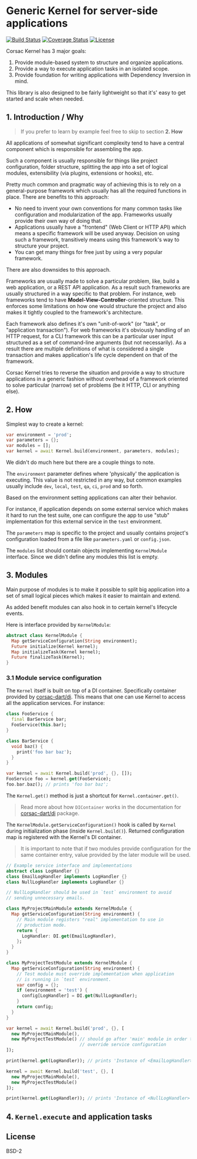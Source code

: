 # Generic Kernel for server-side applications

[![Build Status](https://img.shields.io/travis-ci/corsac-dart/kernel.svg?branch=master&style=flat-square)](https://travis-ci.org/corsac-dart/kernel)
[![Coverage Status](https://img.shields.io/coveralls/corsac-dart/kernel.svg?branch=master&style=flat-square)](https://coveralls.io/github/corsac-dart/kernel?branch=master)
[![License](https://img.shields.io/badge/license-BSD--2-blue.svg?style=flat-square)](https://raw.githubusercontent.com/corsac-dart/kernel/master/LICENSE)

Corsac Kernel has 3 major goals:

1. Provide module-based system to structure and organize applications.
2. Provide a way to execute application tasks in an isolated scope.
3. Provide foundation for writing applications with Dependency Inversion in
  mind.

This library is also designed to be fairly lightweight so that it's' easy to
get started and scale when needed.

## 1. Introduction / Why

> If you prefer to learn by example feel free to skip to section
> __2. How__

All applications of somewhat significant complexity tend to have a central
component which is responsible for assembling the app.

Such a component is usually responsible for things like project configuration,
folder structure, splitting the app into a set of logical modules, extensibility
(via plugins, extensions or hooks), etc.

Pretty much common and pragmatic way of achieving this is to rely on a
general-purpose framework which usually has all the required functions in place.
There are benefits to this approach:

* No need to invent your own conventions for many common tasks like
  configuration and modularization of the app. Frameworks usually provide
  their own way of doing that.
* Applications usually have a "frontend" (Web Client or HTTP API) which
  means a specific framework will be used anyway. Decision on
  using such a framework, transitively means using this framework's way to structure your project.
* You can get many things for free just by using a very popular framework.

There are also downsides to this approach.

Frameworks are usually made to solve a particular problem, like, build a web
application, or a REST API application. As a result such frameworks are
usually structured in a way specific to that problem. For instance, web
frameworks tend to have __Model-View-Controller__-oriented structure. This
 enforces some limitations on how one would structure the project and
also makes it tightly coupled to the framework's architecture.

Each framework also defines it's own "unit-of-work" (or "task", or
"application transaction"). For web frameworks it's obviously
handling of an HTTP request, for a CLI framework this can be a particular
user input structured as a set of command-line arguments (but not
necessarily). As a result there are multiple definitions of what is
considered a single transaction and makes application's life cycle dependent
on that of the framework.

Corsac Kernel tries to reverse the situation and provide a way to structure
applications in a generic fashion without overhead of a framework oriented to
solve particular (narrow) set of problems (be it HTTP, CLI or anything else).

## 2. How

Simplest way to create a kernel:

```dart
var environment = 'prod';
var parameters = {};
var modules = [];
var kernel = await Kernel.build(environment, parameters, modules);
```

We didn't do much here but there are a couple things to note.

The `environment` parameter defines where 'physically' the application is
executing. This value is not restricted in any way, but common examples usually
include `dev`, `local`, `test`, `qa`, `ci`, `prod` and so forth.

Based on the environment setting applications can alter their behavior.

For instance, if application depends on some external service which makes
it hard to run the test suite, one can configure the app to use "stub"
implementation for this external service in the `test` environment.

The `parameters` map is specific to the project and usually contains project's
configuration loaded from a file like `parameters.yaml` or `config.json`.

The `modules` list should contain objects implementing `KernelModule`
interface. Since we didn't define any modules this list is empty.

## 3. Modules

Main purpose of modules is to make it possible to split big application into
a set of small logical pieces which makes it easier to maintain and extend.

As added benefit modules can also hook in to certain kernel's lifecycle
events.

Here is interface provided by `KernelModule`:

```dart
abstract class KernelModule {
  Map getServiceConfiguration(String environment);
  Future initialize(Kernel kernel);
  Map initializeTask(Kernel kernel);
  Future finalizeTask(Kernel);
}
```

### 3.1 Module service configuration

The `Kernel` itself is built on top of a DI container. Specifically container provided by [corsac-dart/di](https://github.com/corsac-dart/di). This means that one can use Kernel to access
all the application services. For instance:

```dart
class FooService {
  final BarService bar;
  FooService(this.bar);
}

class BarService {
  void baz() {
    print('foo bar baz');
  }
}

var kernel = await Kernel.build('prod', {}, []);
FooService foo = kernel.get(FooService);
foo.bar.baz(); // prints 'foo bar baz';
```

The `Kernel.get()` method is just a shortcut for `Kernel.container.get()`.

> Read more about how `DIContainer` works in the documentation for
> [corsac-dart/di](https://github.com/corsac-dart/di) package.

The `KernelModule.getServiceConfiguration()` hook is called by `Kernel` during
initialization phase (inside `Kernel.build()`). Returned configuration map
is registered with the Kernel's DI container.

> It is important to note that if two modules provide configuration for the
> same container entry, value provided by the later module will be used.

```dart
// Example service interface and implementations
abstract class LogHandler {}
class EmailLogHandler implements LogHandler {}
class NullLogHandler implements LogHandler {}

// NullLogHandler should be used in `test` environment to avoid
// sending unnecessary emails.

class MyProjectMainModule extends KernelModule {
  Map getServiceConfiguration(String environment) {
    // Main module registers "real" implementation to use in
    // production mode.
    return {
      LogHandler: DI.get(EmailLogHandler),
    };
  }
}

class MyProjectTestModule extends KernelModule {
  Map getServiceConfiguration(String environment) {
    // Test module must override implementation when application
    // is running in `test` environment.
    var config = {};
    if (environment = 'test') {
      config[LogHandler] = DI.get(NullLogHandler);
    }
    return config;
  }
}

var kernel = await Kernel.build('prod', {}, [
  new MyProjectMainModule(),
  new MyProjectTestModule() // should go after 'main' module in order to
                            // override service configuration
]);

print(kernel.get(LogHandler)); // prints 'Instance of <EmailLogHandler>'

kernel = await Kernel.build('test', {}, [
  new MyProjectMainModule(),
  new MyProjectTestModule()
]);

print(kernel.get(LogHandler)); // prints 'Instance of <NullLogHandler>'
```

## 4. `Kernel.execute` and application tasks


## License

BSD-2
